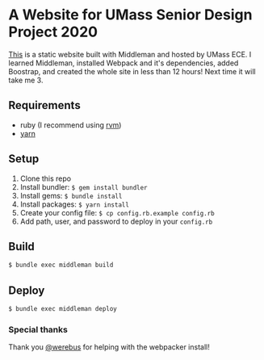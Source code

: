 # A Website for UMass Senior Design Project 2020
[This](http://www.ecs.umass.edu/ece/sdp/sdp20/team05/index.html) is a static website built with Middleman and hosted by UMass ECE. I learned Middleman, installed Webpack and it's dependencies, added Boostrap, and created the whole site in less than 12 hours! Next time it will take me 3.

## Requirements
- ruby (I recommend using [rvm](https://rvm.io/))
- [yarn](https://classic.yarnpkg.com/en/docs/install/)

## Setup
1. Clone this repo
2. Install bundler: `$ gem install bundler`
3. Install gems: `$ bundle install`
4. Install packages: `$ yarn install`
5. Create your config file: `$ cp config.rb.example config.rb`
6. Add path, user, and password to deploy in your `config.rb`

## Build
```sh
$ bundle exec middleman build
```

## Deploy
```sh
$ bundle exec middleman deploy
```

### Special thanks
Thank you [@werebus](https://github.com/werebus) for helping with the webpacker install!
